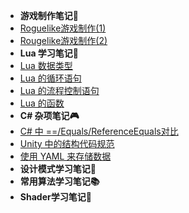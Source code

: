 * **游戏制作笔记🦾** 
* [Roguelike游戏制作(1)](tilemap1/Article)
* [Rougelike游戏制作(2)](tilemap2/Article)
* **Lua 学习笔记🔌** 
* [Lua 数据类型](lua/Article1)
* [Lua 的循环语句](lua/Article2)
* [Lua 的流程控制语句](lua/Article3)
* [Lua 的函数](lua/Article4)
* **C# 杂项笔记🎮** 
* [C# 中 ==/Equals/ReferenceEquals对比](misc/misc1)
* [Unity 中的结构代码规范](misc/misc2)
* [使用 YAML 来存储数据](misc/misc3)
* **设计模式学习笔记🤪**
* **常用算法学习笔记📚**
* **Shader学习笔记🧐**
